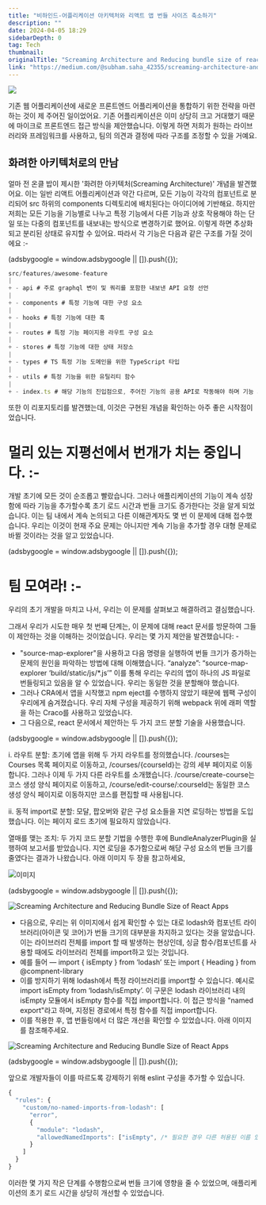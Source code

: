 ```yaml
---
title: "비하인드-어플리케이션 아키텍처와 리액트 앱 번들 사이즈 축소하기"
description: ""
date: 2024-04-05 18:29
sidebarDepth: 0
tag: Tech
thumbnail: 
originalTitle: "Screaming Architecture and Reducing bundle size of react-apps"
link: "https://medium.com/@subham.saha_42355/screaming-architecture-and-reducing-bundle-size-of-react-apps-e36c013b3b1d"
---
```



<img src="./img/ScreamingArchitectureandReducingbundlesizeofreact-apps_0.png" />

기존 웹 어플리케이션에 새로운 프론트엔드 어플리케이션을 통합하기 위한 전략을 마련하는 것이 제 주어진 일이었어요. 기존 어플리케이션은 이미 상당히 크고 거대했기 때문에 마이크로 프론트엔드 접근 방식을 제안했습니다. 이렇게 하면 저희가 원하는 라이브러리와 프레임워크를 사용하고, 팀의 의견과 결정에 따라 구조를 조정할 수 있을 거예요.

## 화려한 아키텍처로의 만남

얼마 전 온클 밥이 제시한 '화려한 아키텍처(Screaming Architecture)' 개념을 발견했어요. 이는 일반 리액트 어플리케이션과 약간 다르며, 모든 기능이 각각의 컴포넌트로 분리되어 src 하위의 components 디렉토리에 배치된다는 아이디어에 기반해요. 하지만 저희는 모든 기능을 기능별로 나누고 특정 기능에서 다른 기능과 상호 작용해야 하는 단일 또는 다중의 컴포넌트를 내보내는 방식으로 변경하기로 했어요. 이렇게 하면 추상화되고 분리된 상태로 유지할 수 있어요. 따라서 각 기능은 다음과 같은 구조를 가질 것이에요 :-

<!-- ui-log 수평형 -->
<ins class="adsbygoogle"
  style="display:block"
  data-ad-client="ca-pub-4877378276818686"
  data-ad-slot="9743150776"
  data-ad-format="auto"
  data-full-width-responsive="true"></ins>
<component is="script">
(adsbygoogle = window.adsbygoogle || []).push({});
</component>

```js
src/features/awesome-feature
|
+ - api # 주로 graphql 변이 및 쿼리를 포함한 내보낸 API 요청 선언
|
+ - components # 특정 기능에 대한 구성 요소
|
+ - hooks # 특정 기능에 대한 훅
|
+ - routes # 특정 기능 페이지용 라우트 구성 요소
|
+ - stores # 특정 기능에 대한 상태 저장소
|
+ - types # TS 특정 기능 도메인을 위한 TypeScript 타입
|
+ - utils # 특정 기능을 위한 유틸리티 함수
|
+ - index.ts # 해당 기능의 진입점으로, 주어진 기능의 공용 API로 작동해야 하며 기능 외부에서 사용해야 할 모든 것을 내보냅니다
```

또한 이 리포지토리를 발견했는데, 이것은 구현된 개념을 확인하는 아주 좋은 시작점이었습니다.

# 멀리 있는 지평선에서 번개가 치는 중입니다. :-

개발 초기에 모든 것이 순조롭고 빨랐습니다. 그러나 애플리케이션의 기능이 계속 성장함에 따라 기능을 추가할수록 초기 로드 시간과 번들 크기도 증가한다는 것을 알게 되었습니다. 이는 팀 내에서 계속 논의되고 다른 이해관계자도 몇 번 이 문제에 대해 접수했습니다. 우리는 이것이 현재 주요 문제는 아니지만 계속 기능을 추가할 경우 대형 문제로 바뀔 것이라는 것을 알고 있었습니다.

<!-- ui-log 수평형 -->
<ins class="adsbygoogle"
  style="display:block"
  data-ad-client="ca-pub-4877378276818686"
  data-ad-slot="9743150776"
  data-ad-format="auto"
  data-full-width-responsive="true"></ins>
<component is="script">
(adsbygoogle = window.adsbygoogle || []).push({});
</component>

# 팀 모여라! :-

우리의 초기 개발을 마치고 나서, 우리는 이 문제를 살펴보고 해결하려고 결심했습니다.

그래서 우리가 시도한 매우 첫 번째 단계는, 이 문제에 대해 react 문서를 방문하여 그들이 제안하는 것을 이해하는 것이었습니다. 우리는 몇 가지 제안을 발견했습니다: -

- "source-map-explorer"을 사용하고 다음 명령을 실행하여 번들 크기가 증가하는 문제의 원인을 파악하는 방법에 대해 이해했습니다. “analyze”: “source-map-explorer ‘build/static/js/*.js’”
이를 통해 우리는 우리의 앱이 하나의 JS 파일로 번들링되고 있음을 알 수 있었습니다. 우리는 동일한 것을 분할해야 했습니다.
- 그러나 CRA에서 앱을 시작했고 npm eject를 수행하지 않았기 때문에 웹팩 구성이 우리에게 숨겨졌습니다. 우리 자체 구성을 제공하기 위해 webpack 위에 래퍼 역할을 하는 Craco를 사용하고 있었습니다.
- 그 다음으로, react 문서에서 제안하는 두 가지 코드 분할 기술을 사용했습니다.

<!-- ui-log 수평형 -->
<ins class="adsbygoogle"
  style="display:block"
  data-ad-client="ca-pub-4877378276818686"
  data-ad-slot="9743150776"
  data-ad-format="auto"
  data-full-width-responsive="true"></ins>
<component is="script">
(adsbygoogle = window.adsbygoogle || []).push({});
</component>

i. 라우트 분할: 초기에 앱을 위해 두 가지 라우트를 정의했습니다. /courses는 Courses 목록 페이지로 이동하고, /courses/{courseId}는 강의 세부 페이지로 이동합니다. 그러나 이제 두 가지 다른 라우트를 소개했습니다. /course/create-course는 코스 생성 양식 페이지로 이동하고, /course/edit-course/:courseId는 동일한 코스 생성 양식 페이지로 이동하지만 코스를 편집할 때 사용됩니다.

ii. 동적 import로 분할: 모달, 팝오버와 같은 구성 요소들을 지연 로딩하는 방법을 도입했습니다. 이는 페이지 로드 초기에 필요하지 않았습니다.

열매를 맺는 조치:
두 가지 코드 분할 기법을 수행한 후에 BundleAnalyzerPlugin을 실행하여 보고서를 받았습니다. 지연 로딩을 추가함으로써 해당 구성 요소의 번들 크기를 줄였다는 결과가 나왔습니다. 아래 이미지 두 장을 참고하세요,

![이미지](./img/ScreamingArchitectureandReducingbundlesizeofreact-apps_1.png)

<!-- ui-log 수평형 -->
<ins class="adsbygoogle"
  style="display:block"
  data-ad-client="ca-pub-4877378276818686"
  data-ad-slot="9743150776"
  data-ad-format="auto"
  data-full-width-responsive="true"></ins>
<component is="script">
(adsbygoogle = window.adsbygoogle || []).push({});
</component>

![Screaming Architecture and Reducing Bundle Size of React Apps](./img/ScreamingArchitectureandReducingbundlesizeofreact-apps_2.png)

- 다음으로, 우리는 위 이미지에서 쉽게 확인할 수 있는 대로 lodash와 컴포넌트 라이브러리(아이콘 및 코어)가 번들 크기의 대부분을 차지하고 있다는 것을 알았습니다. 이는 라이브러리 전체를 import 할 때 발생하는 현상인데, 싱글 함수/컴포넌트를 사용할 때에도 라이브러리 전체를 import하고 있는 것입니다.
- 예를 들어 — import { isEmpty } from ‘lodash’ 또는 import { Heading } from @compnent-library
- 이를 방지하기 위해 lodash에서 특정 라이브러리를 import할 수 있습니다. 예시로 import isEmpty from ‘lodash/isEmpty’.
이 구문은 lodash 라이브러리 내의 isEmpty 모듈에서 isEmpty 함수를 직접 import합니다. 이 접근 방식을 "named export"라고 하며, 지정된 경로에서 특정 함수를 직접 import합니다.
- 이를 적용한 후, 앱 번들링에서 더 많은 개선을 확인할 수 있었습니다. 아래 이미지를 참조해주세요.

![Screaming Architecture and Reducing Bundle Size of React Apps](./img/ScreamingArchitectureandReducingbundlesizeofreact-apps_3.png)

<!-- ui-log 수평형 -->
<ins class="adsbygoogle"
  style="display:block"
  data-ad-client="ca-pub-4877378276818686"
  data-ad-slot="9743150776"
  data-ad-format="auto"
  data-full-width-responsive="true"></ins>
<component is="script">
(adsbygoogle = window.adsbygoogle || []).push({});
</component>

앞으로 개발자들이 이를 따르도록 강제하기 위해 eslint 구성을 추가할 수 있습니다.

```js
{
  "rules": {
    "custom/no-named-imports-from-lodash": [
      "error",
      {
        "module": "lodash",
        "allowedNamedImports": ["isEmpty", /* 필요한 경우 다른 허용된 이름 있는 가져오기를 여기에 추가하세요 */]
      }
    ]
  }
}
```

이러한 몇 가지 작은 단계를 수행함으로써 번들 크기에 영향을 줄 수 있었으며, 애플리케이션의 초기 로드 시간을 상당히 개선할 수 있었습니다.